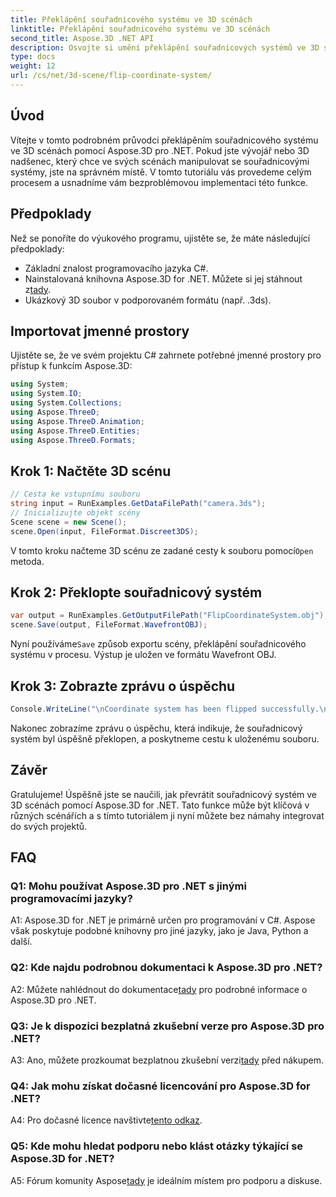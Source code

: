 ```yaml
---
title: Překlápění souřadnicového systému ve 3D scénách
linktitle: Překlápění souřadnicového systému ve 3D scénách
second_title: Aspose.3D .NET API
description: Osvojte si umění překlápění souřadnicových systémů ve 3D scénách pomocí Aspose.3D for .NET. Postupujte podle našeho podrobného průvodce pro bezproblémovou implementaci.
type: docs
weight: 12
url: /cs/net/3d-scene/flip-coordinate-system/
---
```

## Úvod

Vítejte v tomto podrobném průvodci překlápěním souřadnicového systému ve 3D scénách pomocí Aspose.3D pro .NET. Pokud jste vývojář nebo 3D nadšenec, který chce ve svých scénách manipulovat se souřadnicovými systémy, jste na správném místě. V tomto tutoriálu vás provedeme celým procesem a usnadníme vám bezproblémovou implementaci této funkce.

## Předpoklady

Než se ponoříte do výukového programu, ujistěte se, že máte následující předpoklady:

- Základní znalost programovacího jazyka C#.
- Nainstalovaná knihovna Aspose.3D for .NET. Můžete si jej stáhnout z[tady](https://releases.aspose.com/3d/net/).
- Ukázkový 3D soubor v podporovaném formátu (např. .3ds).

## Importovat jmenné prostory

Ujistěte se, že ve svém projektu C# zahrnete potřebné jmenné prostory pro přístup k funkcím Aspose.3D:

```csharp
using System;
using System.IO;
using System.Collections;
using Aspose.ThreeD;
using Aspose.ThreeD.Animation;
using Aspose.ThreeD.Entities;
using Aspose.ThreeD.Formats;
```

## Krok 1: Načtěte 3D scénu

```csharp
// Cesta ke vstupnímu souboru
string input = RunExamples.GetDataFilePath("camera.3ds");            
// Inicializujte objekt scény
Scene scene = new Scene();
scene.Open(input, FileFormat.Discreet3DS);
```

 V tomto kroku načteme 3D scénu ze zadané cesty k souboru pomocí`Open` metoda.

## Krok 2: Překlopte souřadnicový systém

```csharp
var output = RunExamples.GetOutputFilePath("FlipCoordinateSystem.obj");
scene.Save(output, FileFormat.WavefrontOBJ);
```

 Nyní používáme`Save` způsob exportu scény, překlápění souřadnicového systému v procesu. Výstup je uložen ve formátu Wavefront OBJ.

## Krok 3: Zobrazte zprávu o úspěchu

```csharp
Console.WriteLine("\nCoordinate system has been flipped successfully.\nFile saved at " + output);
```

Nakonec zobrazíme zprávu o úspěchu, která indikuje, že souřadnicový systém byl úspěšně překlopen, a poskytneme cestu k uloženému souboru.

## Závěr

Gratulujeme! Úspěšně jste se naučili, jak převrátit souřadnicový systém ve 3D scénách pomocí Aspose.3D for .NET. Tato funkce může být klíčová v různých scénářích a s tímto tutoriálem ji nyní můžete bez námahy integrovat do svých projektů.

## FAQ

### Q1: Mohu používat Aspose.3D pro .NET s jinými programovacími jazyky?

A1: Aspose.3D for .NET je primárně určen pro programování v C#. Aspose však poskytuje podobné knihovny pro jiné jazyky, jako je Java, Python a další.

### Q2: Kde najdu podrobnou dokumentaci k Aspose.3D pro .NET?

 A2: Můžete nahlédnout do dokumentace[tady](https://reference.aspose.com/3d/net/) pro podrobné informace o Aspose.3D pro .NET.

### Q3: Je k dispozici bezplatná zkušební verze pro Aspose.3D pro .NET?

 A3: Ano, můžete prozkoumat bezplatnou zkušební verzi[tady](https://releases.aspose.com/) před nákupem.

### Q4: Jak mohu získat dočasné licencování pro Aspose.3D for .NET?

 A4: Pro dočasné licence navštivte[tento odkaz](https://purchase.aspose.com/temporary-license/).

### Q5: Kde mohu hledat podporu nebo klást otázky týkající se Aspose.3D for .NET?

 A5: Fórum komunity Aspose[tady](https://forum.aspose.com/c/3d/18) je ideálním místem pro podporu a diskuse.
